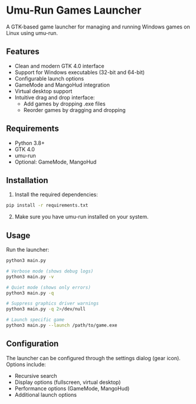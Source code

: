 # Umu-Run Games Launcher

A GTK-based game launcher for managing and running Windows games on Linux using umu-run.

## Features

- Clean and modern GTK 4.0 interface
- Support for Windows executables (32-bit and 64-bit)
- Configurable launch options
- GameMode and MangoHud integration
- Virtual desktop support
- Intuitive drag and drop interface:
  - Add games by dropping .exe files
  - Reorder games by dragging and dropping

## Requirements

- Python 3.8+
- GTK 4.0
- umu-run
- Optional: GameMode, MangoHud

## Installation

1. Install the required dependencies:
```bash
pip install -r requirements.txt
```

2. Make sure you have umu-run installed on your system.

## Usage

Run the launcher:
```bash
python3 main.py

# Verbose mode (shows debug logs)
python3 main.py -v

# Quiet mode (shows only errors)
python3 main.py -q

# Suppress graphics driver warnings
python3 main.py -q 2>/dev/null

# Launch specific game
python3 main.py --launch /path/to/game.exe
```

## Configuration

The launcher can be configured through the settings dialog (gear icon). Options include:
- Recursive search
- Display options (fullscreen, virtual desktop)
- Performance options (GameMode, MangoHud)
- Additional launch options
